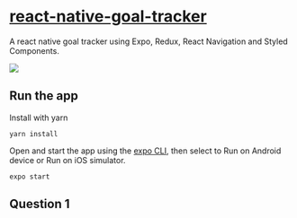 # [react-native-goal-tracker](https://github.com/StevenIseki/react-native-goal-tracker)

A react native goal tracker using Expo, Redux, React Navigation and Styled Components.

![](https://raw.githubusercontent.com/StevenIseki/react-native-goal-tracker/master/screenshot.gif)

## Run the app

Install with yarn
```
yarn install
```

Open and start the app using the [expo CLI](https://github.com/expo/exp), then select to Run on Android device or Run on iOS simulator.

```
expo start
```

## Question 1
